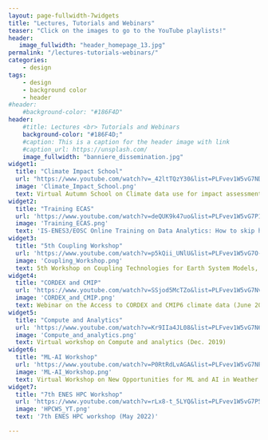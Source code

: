 ```yaml
---
layout: page-fullwidth-7widgets
title: "Lectures, Tutorials and Webinars"
teaser: "Click on the images to go to the YouTube playlists!"
header:
   image_fullwidth: "header_homepage_13.jpg"
permalink: "/lectures-tutorials-webinars/"
categories:
    - design
tags:
    - design
    - background color
    - header
#header:
    #background-color: "#186F4D"
header:
    #title: Lectures <br> Tutorials and Webinars
    background-color: "#186F4D;"
    #caption: This is a caption for the header image with link
    #caption_url: https://unsplash.com/
    image_fullwidth: "banniere_dissemination.jpg"
widget1:
  title: "Climate Impact School"
  url: "https://www.youtube.com/watch?v=_42ltTQzY30&list=PLFvev1W5vG7NDEZhxObXDd1Bc5rnBpYrk"
  image: 'Climate_Impact_School.png'
  text: Virtual Autumn School on Climate data use for impact assessments (Nov-Dec 2020)
widget2:
  title: "Training ECAS"
  url: 'https://www.youtube.com/watch?v=deQUK9k47uo&list=PLFvev1W5vG7P1VGITP3ys1GpXnhL--jIc'
  image: 'Training_ECAS.png'
  text: 'IS-ENES3/EOSC Online Training on Data Analytics: How to skip high-volume data transfer and access free computing resources for your CMIP analyses (March 2021)'
widget3:
  title: "5th Coupling Workshop"
  url: 'https://www.youtube.com/watch?v=p5kQii_UNlU&list=PLFvev1W5vG7O-h0H1AYrXHtkPQ3zAOZjt'
  image: 'Coupling_Workshop.png'
  text: 5th Workshop on Coupling Technologies for Earth System Models, Sept 2020
widget4:
  title: "CORDEX and CMIP"
  url: 'https://www.youtube.com/watch?v=SSjod5McTZo&list=PLFvev1W5vG7Nv-wzntcCp46XbqJKWaqRB'
  image: 'CORDEX_and_CMIP.png'
  text: Webinar on the Access to CORDEX and CMIP6 climate data (June 2020)
widget5:
  title: "Compute and Analytics"
  url: 'https://www.youtube.com/watch?v=Kr9IIa4JL08&list=PLFvev1W5vG7N69d4mD0Aa6FgNiuisQDcl'
  image: 'Compute_and_analytics.png'
  text: Virtual workshop on Compute and analytics (Dec. 2019)
widget6:
  title: "ML-AI Workshop"
  url: 'https://www.youtube.com/watch?v=P0RtRdLvAGA&list=PLFvev1W5vG7NP2xSRRorQabHWKKwJqw54'
  image: 'ML-AI_Workshop.png'
  text: Virtual Workshop on New Opportunities for ML and AI in Weather and Climate Modelling (March 2021)
widget7:
  title: "7th ENES HPC Workshop"
  url: 'https://www.youtube.com/watch?v=rLx8-t_5LYQ&list=PLFvev1W5vG7P56bYBrfQTaSYEPeijjolJ'
  image: 'HPCWS_YT.png'
  text: '7th ENES HPC workshop (May 2022)'

---
```


